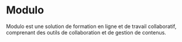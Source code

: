 Modulo
=====

Modulo est une solution de formation en ligne et de travail collaboratif, comprenant des outils de collaboration et de gestion de contenus.